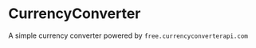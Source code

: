 # CurrencyConverter
A simple currency converter powered by <code>free.currencyconverterapi.com</code>
